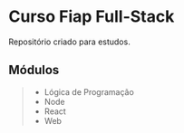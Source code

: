 # Curso Fiap Full-Stack

Repositório criado para estudos.

## Módulos
>- Lógica de Programação
>- Node
>- React
>- Web
